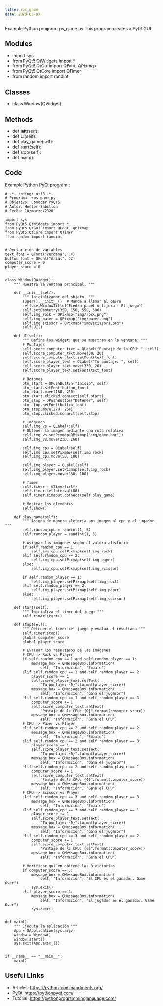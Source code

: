 ```yaml
---
title: rps_game
date: 2020-05-07
---
```

Example Python program rps_game.py
This program creates a PyQt GUI

## Modules

* import sys
* from PyQt5.QtWidgets import *
* from PyQt5.QtGui import QFont, QPixmap
* from PyQt5.QtCore import QTimer
* from random import randint

## Classes

* class Window(QWidget):

## Methods

* def __init__(self):
* def UI(self):
* def play_game(self):
* def start(self):
* def stop(self):
* def main():

## Code

Example Python PyQt program :

    # -*- coding: utf8 -*-
    # Programa: rps_game.py
    # Objetivo: Conocer PyQt5
    # Autor: Héctor Sabillón
    # Fecha: 10/marzo/2020
    
    import sys
    from PyQt5.QtWidgets import *
    from PyQt5.QtGui import QFont, QPixmap
    from PyQt5.QtCore import QTimer
    from random import randint
    
    
    # Declaración de variables
    text_font = QFont("Verdana", 14)
    button_font = QFont("Arial", 12)
    computer_score = 0
    player_score = 0
    
    
    class Window(QWidget):
        """ Muestra la ventana principal. """
    
        def __init__(self):
            """ Inicializador del objeto. """
            super().__init__()  # Manda a llamar al padre
            self.setWindowTitle("Piedra papel o tijera - El juego")
            self.setGeometry(350, 150, 550, 500)
            self.img_rock = QPixmap("img/rock.png")
            self.img_paper = QPixmap("img/paper.png")
            self.img_scissor = QPixmap("img/scissors.png")
            self.UI()
    
        def UI(self):
            """ Define los widgets que se muestran en la ventana. """
            # Puntajes
            self.score_computer_text = QLabel("Puntaje de la CPU: ", self)
            self.score_computer_text.move(30, 20)
            self.score_computer_text.setFont(text_font)
            self.score_player_text = QLabel("Tu puntaje: ", self)
            self.score_player_text.move(330, 20)
            self.score_player_text.setFont(text_font)
    
            # Botones
            btn_start = QPushButton("Inicio", self)
            btn_start.setFont(button_font)
            btn_start.move(180, 250)
            btn_start.clicked.connect(self.start)
            btn_stop = QPushButton("Detener", self)
            btn_stop.setFont(button_font)
            btn_stop.move(270, 250)
            btn_stop.clicked.connect(self.stop)
    
            # Imágenes
            self.img_vs = QLabel(self)
            # Obtener la imagen mediante una ruta relativa
            self.img_vs.setPixmap(QPixmap("img/game.png"))
            self.img_vs.move(230, 160)
    
            self.img_cpu = QLabel(self)
            self.img_cpu.setPixmap(self.img_rock)
            self.img_cpu.move(50, 100)
    
            self.img_player = QLabel(self)
            self.img_player.setPixmap(self.img_rock)
            self.img_player.move(330, 100)
    
            # Timer
            self.timer = QTimer(self)
            self.timer.setInterval(80)
            self.timer.timeout.connect(self.play_game)
    
            # Mostrar los elementos
            self.show()
    
        def play_game(self):
            """ Asigna de manera aletoria una imagen al cpu y al jugador """
            self.random_cpu = randint(1, 3)
            self.random_player = randint(1, 3)
    
            # Asignar las imágenes según el valora aleatorio
            if self.random_cpu == 1:
                self.img_cpu.setPixmap(self.img_rock)
            elif self.random_cpu == 2:
                self.img_cpu.setPixmap(self.img_paper)
            else:
                self.img_cpu.setPixmap(self.img_scissor)
    
            if self.random_player == 1:
                self.img_player.setPixmap(self.img_rock)
            elif self.random_player == 2:
                self.img_player.setPixmap(self.img_paper)
            else:
                self.img_player.setPixmap(self.img_scissor)
    
        def start(self):
            """ Inicializa el timer del juego """
            self.timer.start()
    
        def stop(self):
            """ Detener el timer del juego y evalua el resultado """
            self.timer.stop()
            global computer_score
            global player_score
    
            # Evaluar los resultados de las imágenes
            # CPU -> Rock vs Player
            if self.random_cpu == 1 and self.random_player == 1:
                message_box = QMessageBox.information(
                    self, "Información", "Empate")
            elif self.random_cpu == 1 and self.random_player == 2:
                player_score += 1
                self.score_player_text.setText(
                    "Tu puntaje: {0}".format(player_score))
                message_box = QMessageBox.information(
                    self, "Información", "Gana el jugador")
            elif self.random_cpu == 1 and self.random_player == 3:
                computer_score += 1
                self.score_computer_text.setText(
                    "Puntaje de la CPU: {0}".format(computer_score))
                message_box = QMessageBox.information(
                    self, "Información", "Gana el CPU")
            # CPU -> Paper vs Player
            elif self.random_cpu == 2 and self.random_player == 2:
                message_box = QMessageBox.information(
                    self, "Información", "Empate")
            elif self.random_cpu == 2 and self.random_player == 3:
                player_score += 1
                self.score_player_text.setText(
                    "Tu puntaje: {0}".format(player_score))
                message_box = QMessageBox.information(
                    self, "Información", "Gana el jugador")
            elif self.random_cpu == 2 and self.random_player == 1:
                computer_score += 1
                self.score_computer_text.setText(
                    "Puntaje de la CPU: {0}".format(computer_score))
                message_box = QMessageBox.information(
                    self, "Información", "Gana el CPU")
            # CPU -> Scissor vs Player
            elif self.random_cpu == 3 and self.random_player == 3:
                message_box = QMessageBox.information(
                    self, "Información", "Empate")
            elif self.random_cpu == 3 and self.random_player == 1:
                player_score += 1
                self.score_player_text.setText(
                    "Tu puntaje: {0}".format(player_score))
                message_box = QMessageBox.information(
                    self, "Información", "Gana el jugador")
            elif self.random_cpu == 3 and self.random_player == 2:
                computer_score += 1
                self.score_computer_text.setText(
                    "Puntaje de la CPU: {0}".format(computer_score))
                message_box = QMessageBox.information(
                    self, "Información", "Gana el CPU")
    
            # Verificar qui´en obtiene las 3 victorias
            if computer_score == 3:
                message_box = QMessageBox.information(
                    self, "Información", "El CPU es el ganador. Game Over")
                sys.exit()
            elif player_score == 3:
                message_box = QMessageBox.information(
                    self, "Información", "El jugador es el ganador. Game Over")
                sys.exit()
    
    
    def main():
        """ Ejecuta la aplicación """
        App = QApplication(sys.argv)
        window = Window()
        window.start()
        sys.exit(App.exec_())
    
    
    if __name__ == "__main__":
        main()
    

## Useful Links

- Articles: https://python-commandments.org/
- PyQt: https://pythonpyqt.com/
- Tutorial: https://pythonprogramminglanguage.com/

